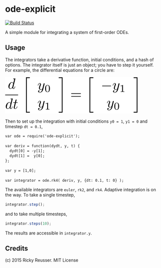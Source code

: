 # ode-explicit

[![Build Status](https://travis-ci.org/rreusser/ode-explicit.svg?branch=master)](https://travis-ci.org/rreusser/ode-explicit)

A simple module for integrating a system of first-order ODEs. 

## Usage

The integrators take a derivative function, initial conditions, and a hash of options. The integrator itself is just an object; you have to step it yourself. For example, the differential equations for a circle are:


![\frac{d}{dt}\left[\begin{array}{c}y\_0\\y\_1\end{array}\right] = \left[\begin{array}{c}-y\_1\\y\_0\end{array}\right]](/docs/images/ode-example.svg)

Then to set up the integration with initial conditions `y0 = 1`, `y1 = 0` and timestep `dt = 0.1`,

```javsacript
var ode = require('ode-explicit');

var deriv = function(dydt, y, t) {
  dydt[0] = -y[1];
  dydt[1] =  y[0];
};

var y = [1,0];

var integrator = ode.rk4( deriv, y, {dt: 0.1, t: 0} );
```

The available integrators are `euler`, `rk2`, and `rk4`. Adaptive integration is on the way. To take a single timestep,

```javascript
integrator.step();
```

and to take multiple timesteps,

```javascript
integrator.steps(10);
```

The results are accessible in `integrator.y`.

## Credits
(c) 2015 Ricky Reusser. MIT License
